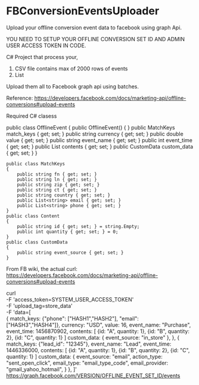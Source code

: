 # FBConversionEventsUploader
Upload your offline conversion event data to facebook using graph Api.

YOU NEED TO SETUP YOUR OFFLINE CONVERSION SET ID AND ADMIN USER ACCESS TOKEN IN CODE.

C# Project that process your,
1. CSV file contains max of 2000 rows of events 
2. List<offlineevents> 
  
Upload them all to Facebook graph api using batches.

Reference: 
https://developers.facebook.com/docs/marketing-api/offline-conversions#upload-events

Required C# clasess

public class OfflineEvent
	{
		public OfflineEvent() { }
		public MatchKeys match_keys { get; set; }
		public string currency { get; set; }
		public double value { get; set; }
		public string event_name { get; set; }
		public int event_time { get; set; }
		public List<Content> contents { get; set; }
		public CustomData custom_data { get; set; }
	}
	
	public class MatchKeys
	{
		public string fn { get; set; }
		public string ln { get; set; }
		public string zip { get; set; }
		public string ct { get; set; }
		public string country { get; set; }
		public List<string> email { get; set; }
		public List<string> phone { get; set; }
	}
	public class Content
	{
		public string id { get; set; } = string.Empty;
		public int quantity { get; set; } = 0;
	}
	public class CustomData
	{
		public string event_source { get; set; }
	}



From FB wiki, the actual curl:  https://developers.facebook.com/docs/marketing-api/offline-conversions#upload-events

curl \
  -F 'access_token=SYSTEM_USER_ACCESS_TOKEN' \
  -F 'upload_tag=store_data' \
  -F 'data=[ \
    { 
      match_keys: {"phone": ["HASH1","HASH2"], "email": ["HASH3","HASH4"]}, 
      currency: "USD", 
      value: 16,
      event_name: "Purchase",
      event_time: 1456870902,
      contents: [
        {id: "A", quantity: 1},
        {id: "B", quantity: 2},
        {id: "C", quantity: 1}
      ]
      custom_data: {
        event_source: "in_store"
      },
    }, 
    { 
      match_keys: {"lead_id": "12345"}, 
      event_name: "Lead",
      event_time: 1446336000,
      contents: [
        {id: "A", quantity: 1},
        {id: "B", quantity: 2},
        {id: "C", quantity: 1}
      ]
      custom_data: {
        event_source: "email",
        action_type: "sent_open_click",
        email_type: "email_type_code", 
        email_provider: "gmail_yahoo_hotmail",
      }
    }, 
  ]'
  https://graph.facebook.com/VERSION/OFFLINE_EVENT_SET_ID/events
